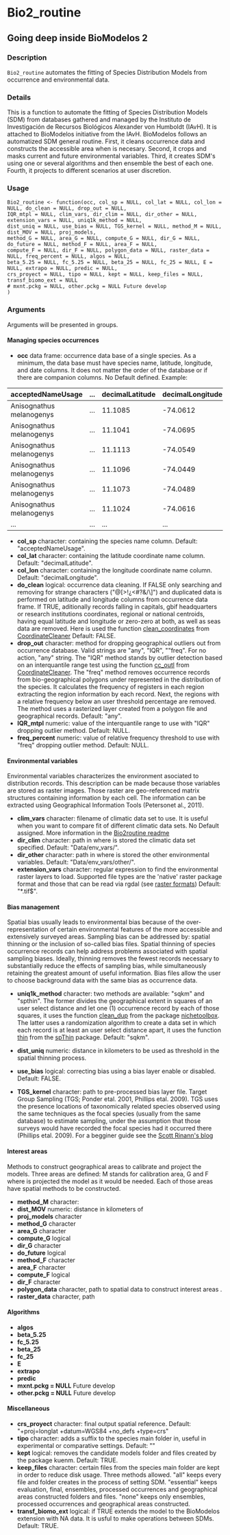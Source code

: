 # Bio2_routine
## Going deep inside BioModelos 2

### Description

`Bio2_routine` automates the fitting of Species Distribution Models from occurrence and environmental data.

### Details

This is a function to automate the fitting of Species Distribution Models (SDM) from databases gathered and managed by the Instituto de Investigación de Recursos Biológicos Alexander von Humboldt (IAvH). It is attached to BioModelos initiative from the IAvH. BioModelos follows an automatized SDM general routine. First, it cleans occurrence data and constructs the accessible area when is necesary. Second, it crops and masks current and future environmental variables. Third, it creates SDM's using one or several algorithms and then ensemble the best of each one. Fourth, it projects to different scenarios at user discretion.

### Usage

```
Bio2_routine <- function(occ, col_sp = NULL, col_lat = NULL, col_lon = NULL, do_clean = NULL, drop_out = NULL, 
IQR_mtpl = NULL, clim_vars, dir_clim = NULL, dir_other = NULL, extension_vars = NULL, uniq1k_method = NULL, 
dist_uniq = NULL, use_bias = NULL, TGS_kernel = NULL, method_M = NULL, dist_MOV = NULL, proj_models, 
method_G = NULL, area_G = NULL, compute_G = NULL, dir_G = NULL, do_future = NULL, method_F = NULL, area_F = NULL, 
compute_F = NULL, dir_F = NULL, polygon_data = NULL, raster_data = NULL, freq_percent = NULL, algos = NULL, 
beta_5.25 = NULL, fc_5.25 = NULL, beta_25 = NULL, fc_25 = NULL, E = NULL, extrapo = NULL, predic = NULL, 
crs_proyect = NULL, tipo = NULL, kept = NULL, keep_files = NULL, transf_biomo_ext = NULL 
# mxnt.pckg = NULL, other.pckg = NULL Future develop
)
```
### Arguments

Arguments will be presented in groups.

#### Managing species occurrences

* **occ** data frame: occurrence data base of a single species. As a minimum, the data base must have species name, latitude, longitude, and date columns. It does not matter the order of the database or if there are companion columns. No Default defined.
Example:

|acceptedNameUsage       | ...   |decimalLatitude|decimalLongitude      | ...   |
|-                       | -     |-              |-                     |-      |
|Anisognathus melanogenys| ...   | 11.1085       | -74.0612             | ...   |
|Anisognathus melanogenys| ...   | 11.1041       | -74.0695             | ...   |
|Anisognathus melanogenys| ...   | 11.1113       | -74.0549             | ...   |
|Anisognathus melanogenys| ...   | 11.1096       | -74.0449             | ...   |
|Anisognathus melanogenys| ...   | 11.1073       | -74.0489             | ...   |
|Anisognathus melanogenys| ...   | 11.1024       | -74.0616             | ...   |
| ...                    | ...   | ...           | ...                  | ...   |

* **col_sp** character: containing the species name column. Default: "acceptedNameUsage". 
* **col_lat** character: containing the latitude coordinate name column. Default: "decimalLatitude".
* **col_lon** character: containing the longitude coordinate name column. Default: "decimalLongitude".
* **do_clean** logical: occurrence data cleaning. If FALSE only searching and removing for strange characters ("@[>!¿<#?&/\\]") and duplicated data is performed on latitude and longitude columns from occurrence data frame. If TRUE, aditionally records falling in capitals, gbif headquarters or research institutions coordinates, regional or national centroids, having equal latitude and longitude or zero-zero at both, as well as seas data are removed. Here is used the function [clean_coordinates](https://github.com/ropensci/CoordinateCleaner/blob/master/R/clean_coordinates.R) from [CoordinateCleaner](https://cran.r-project.org/web/packages/CoordinateCleaner/index.html) Default: FALSE.
* **drop_out** character: method for dropping geographical outliers out from occurrence database. Valid strings are "any", "IQR", ""freq". For no action, "any" string. The "IQR" method stands by outlier detection based on an interquantile range test using the function [cc_outl](https://github.com/ropensci/CoordinateCleaner/blob/master/R/cc_outl.R) from [CoordinateCleaner](https://cran.r-project.org/web/packages/CoordinateCleaner/index.html). The "freq" method removes occurrence records from bio-geographical polygons under represented in the distribution of the species. It calculates the frequency of registers in each region extracting the region information by each record. Next, the regions with a relative frequency below an user threshold percentage are removed. The method uses a rasterized layer created from a polygon file and geographical records. Default: "any".
* **IQR_mtpl** numeric: value of the interquantile range to use with "IQR" dropping outlier method. Default: NULL.
* **freq_percent** numeric: value of relative frequency threshold to use with "freq" dropping outlier method. Default: NULL.

#### Environmental variables

Environmental variables characterizes the environment asociated to distribution records. This description can be made because those variables are stored as raster images. Those raster are geo-referenced matrix structures containing information by each cell. The information can be extracted using Geographical Information Tools (Petersonet al., 2011).

* **clim_vars** character: filename of climatic data set to use. It is useful when you want to compare fit of different climatic data sets. No Default assigned. More information in the [Bio2routine readme](https://github.com/cmunozr/16kproject_IAVH)
* **dir_clim** character: path in where is stored the climatic data set specified. Default: "Data/env_vars/".
* **dir_other**  character: path in where is stored the other environmental variables. Default: "Data/env_vars/other/".
* **extension_vars** character: regular expression to find the environmental raster layers to load. Supported file types are the 'native' raster
package format and those that can be read via rgdal (see [raster formats](https://www.rdocumentation.org/packages/raster/versions/3.4-10/topics/writeFormats)) Default: "*.tif$". 

#### Bias management

Spatial bias usually leads to environmental bias because of the over-representation of certain environmental features of the more accessible and extensively surveyed areas. Sampling bias can be addressed by: spatial thinning or the inclusion of so-called bias files. Spatial thinning of species occurrence records can help address problems associated with spatial sampling biases. Ideally, thinning removes the fewest records necessary to substantially reduce the effects of sampling bias, while simultaneously retaining the greatest amount of useful information. Bias files allow the user to choose background data with the same bias as occurrence data.

* **uniq1k_method** character: two methods are available: "sqkm" and "spthin". The former divides the geographical extent in squares of an user select distance and let one (1) occurrence record by each of those squares, it uses the function [clean_dup](https://github.com/luismurao/nichetoolbox/blob/master/R/clean_dup.R) from the package [nichetoolbox](https://www.google.com/search?q=nichetoolbox&rlz=1C1CHBF_esCO935CO935&oq=nichetoolbox&aqs=chrome..69i57j0i19i30j69i60l2j69i61.2307j1j4&sourceid=chrome&ie=UTF-8). The latter uses a randomization algorithm to create a data set in which each record is at least an user select distance apart, it uses the function [thin](https://github.com/cran/spThin/blob/master/R/thin.R) from the [spThin](https://cran.r-project.org/web/packages/spThin/spThin.pdf) package. Default: "sqkm".
* **dist_uniq** numeric: distance in kilometers to be used as threshold in the spatial thinning process.
* **use_bias** logical: correcting bias using a bias layer enable or disabled. Default: FALSE.

* **TGS_kernel** character: path to pre-processed bias layer file. Target Group Sampling (TGS; Ponder etal. 2001, Phillips etal. 2009). TGS uses the presence locations of taxonomically related species observed using the same techniques as the focal species (usually from the same database) to estimate sampling, under the assumption that those surveys would have recorded the focal species had it occurred there (Phillips etal. 2009). For a begginer guide see the [Scott Rinann's blog](https://scottrinnan.wordpress.com/2015/08/31/how-to-construct-a-bias-file-with-r-for-use-in-maxent-modeling/) 

#### Interest areas

Methods to construct geographical areas to calibrate and project the models. Three areas are defined: M stands for calibration area, G and F where is projected the model as it would be needed. Each of those areas have spatial methods to be constructed.


* **method_M** character:
* **dist_MOV** numeric: distance in kilometers of 
* **proj_models** character
* **method_G** character
* **area_G** character
* **compute_G** logical
* **dir_G** character
* **do_future** logical
* **method_F** character
* **area_F** character
* **compute_F** logical
* **dir_F** character
* **polygon_data** character, path to spatial data to construct interest areas .
* **raster_data** character, path

#### Algorithms

* **algos**
* **beta_5.25**
* **fc_5.25**
* **beta_25**
* **fc_25**
* **E**
* **extrapo**
* **predic**
* **mxnt.pckg = NULL** Future develop
* **other.pckg = NULL** Future develop

#### Miscellaneous

* **crs_proyect** character: final output spatial reference. Default: "+proj=longlat +datum=WGS84 +no_defs +type=crs"
* **tipo** character: adds a suffix to the species main folder in, useful in experimental or comparative settings. Default: ""
* **kept** logical: removes the candidate models folder and files created by the package kuenm. Default: TRUE.
* **keep_files** character: certain files from the species main folder are kept in order to reduce disk usage. Three methods allowed. "all" keeps every file and folder creates in the process of setting SDM. "essential" keeps evaluation, final, ensembles, processed occurrences and geographical areas constructed folders and files. "none" keeps only ensembles, processed occurrences and geographical areas constructed.     
* **transf_biomo_ext** logical: if TRUE extends the model to the BioModelos extension with NA data. It is usful to make operations between SDMs. Default: TRUE.
